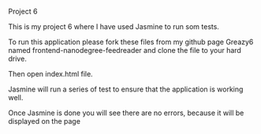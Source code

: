 Project 6

This is my project 6 where I have used Jasmine to run som tests.

To run this application please fork these files from my github page Greazy6 named frontend-nanodegree-feedreader and clone the file to your hard drive.

Then open index.html file.

Jasmine will run a series of test to ensure that the application is working well.

Once Jasmine is done you will see there are no errors, because it will be displayed on the page


